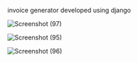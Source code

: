 invoice generator developed using django

![Screenshot (97)](https://github.com/user-attachments/assets/6dca5a08-6d34-4530-99d8-ad583a0f3ae8)

![Screenshot (95)](https://github.com/user-attachments/assets/63a3cc0e-a666-4153-aa54-9ac441629367)

![Screenshot (96)](https://github.com/user-attachments/assets/f218a816-2508-4b9a-acb5-5d91cee6a119)

